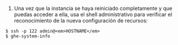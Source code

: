1. Una vez que la instancia se haya reiniciado completamente y que puedas acceder a ella, usa el shell administrativo para verificar el reconocimiento de la nueva configuración de recursos:
```shell
$ ssh -p 122 admin@<em>HOSTNAME</em>
$ ghe-system-info
```
